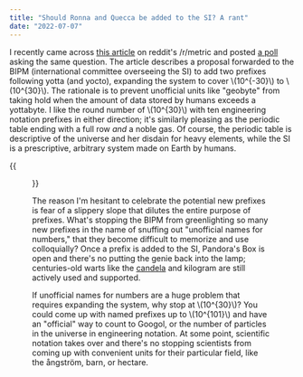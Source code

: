 ```yaml
---
title: "Should Ronna and Quecca be added to the SI? A rant"
date: "2022-07-07"
---
```


I recently came across [this article](https://www.science.org/content/article/you-know-kilo-mega-and-giga-metric-system-ready-ronna-and-quecca) on reddit's /r/metric and posted [a poll](https://www.reddit.com/r/Metric/comments/vtehoc/do_you_support_the_addition_of_ronna_and_quecca/) asking the same question. The article describes a proposal forwarded to the BIPM (international committee overseeing the SI) to add two prefixes following yotta (and yocto), expanding the system to cover \\\(10^{-30}\\\) to \\\(10^{30}\\\). The rationale is to prevent unofficial units like "geobyte" from taking hold when the amount of data stored by humans exceeds a yottabyte. I like the round number of \\\(10^{30}\\\) with ten engineering notation prefixes in either direction; it's similarly pleasing as the periodic table ending with a full row *and* a noble gas. Of course, the periodic table is descriptive of the universe and her disdain for heavy elements, while the SI is a prescriptive, arbitrary system made on Earth by humans. 

{{<figure alt="periodic table" src="table.png" caption="Doesn't it just look so... *complete*?">}}

The reason I'm hesitant to celebrate the potential new prefixes is fear of a slippery slope that dilutes the entire purpose of prefixes. What's stopping the BIPM from greenlighting so many new prefixes in the name of snuffing out "unofficial names for numbers," that they become difficult to memorize and use colloquially? Once a prefix is added to the SI, Pandora's Box is open and there's no putting the genie back into the lamp; centuries-old warts like the [candela](/pages/lumenopinion) and kilogram are still actively used and supported. 

If unofficial names for numbers are a huge problem that requires expanding the system, why stop at \\\(10^{30}\\\)? You could come up with named prefixes up to \\\(10^{101}\\\) and have an "official" way to count to Googol, or the number of particles in the universe in engineering notation. At some point, scientific notation takes over and there's no stopping scientists from coming up with convenient units for their particular field, like the ångström, barn, or hectare. 